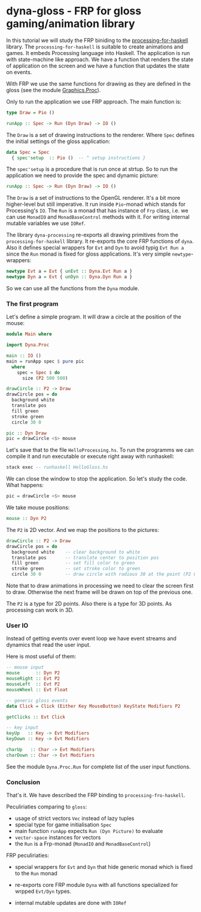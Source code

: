 # dyna-gloss - FRP for gloss gaming/animation library

In this tutorial we will study the FRP biniding to the 
[processing-for-haskell](https://hackage.haskell.org/package/processing-for-haskell) library.
The `processing-for-haskell` is suitable to create animations and games.
It embeds Processing language into Haskell.
The application is run with state-machine like approach.
We have a function that renders the state of application
on the screen and we have a function that updates the state
on events.

With FRP we use the same functions for drawing as they are
defined in the gloss 
(see the module [Graphics.Proc](https://hackage.haskell.org/package/processing-for-haskell-0.1.0.1/docs/Graphics-Proc.html#g:9)).

Only to run the application we use FRP approach. The main function is:

```haskell
type Draw = Pio ()

runApp :: Spec -> Run (Dyn Draw) -> IO ()
```

The `Draw` is a set of drawing instructions to the renderer. 
Where `Spec` defines the initial settings of the gloss application:

```haskell
data Spec = Spec
  { spec'setup  :: Pio ()  -- ^ setup instructions }
```

The `spec'setup` is a procedure that is run once at strtup.
So to run the application we need to provide the spec and dynamic picture:

```haskell
runApp :: Spec -> Run (Dyn Draw) -> IO ()
```

The `Draw` is a set of instructions to the OpenGL renderer.
It's a bit more higher-level but still imperative. 
It run inside `Pio`-monad which stands for Processing's `IO`.
The `Run` is a monad that has instance of `Frp` class, i.e. we can
use `MonadIO` and `MonadBaseControl` methods with it. 
For writing internal mutable variables we use `IORef`.

The library `dyna-processing` re-exports all drawing primitives 
from the `processing-for-haskell` library.
It re-exports the core FRP functions of `dyna`. 
Also it defines special wrappers for `Evt` and `Dyn` to avoid
typig `Evt Run a` since the `Run` monad is fixed for gloss applications.
It's very simple `newtype`-wrappers:

```haskell
newtype Evt a = Evt { unEvt :: Dyna.Evt Run a }
newtype Dyn a = Evt { unDyn :: Dyna.Dyn Run a }
```

So we can use all the functions from the `Dyna` module.

### The first program

Let's define a simple program. It will draw a circle at 
the position of the mouse:

```haskell
module Main where

import Dyna.Proc

main :: IO ()
main = runApp spec $ pure pic
  where
    spec = Spec $ do
      size (P2 500 500)

drawCircle :: P2 -> Draw
drawCircle pos = do
  background white
  translate pos
  fill green
  stroke green
  circle 30 0

pic :: Dyn Draw
pic = drawCircle <$> mouse
```

Let's save that to the file `HelloProcessing.hs`.
To run the programms we can compile it and run executable
or execute right away with runhaskell:

```haskell
stack exec -- runhaskell HelloGloss.hs
```

We can close the window to stop the application.
So let's study the code. What happens:

```haskell
pic = drawCircle <$> mouse
```

We take mouse positions:

```haskell
mouse :: Dyn P2
```

The `P2` is 2D vector. And we map the positions to the pictures:

```haskell
drawCircle :: P2 -> Draw
drawCircle pos = do
  background white    -- clear background to white
  translate pos       -- translate center to position pos
  fill green          -- set fill color to green 
  stroke green        -- set stroke color to green
  circle 30 0         -- draw circle with radious 30 at the point (P2 0 0)
```

Note that to draw animations in processing we need to clear the screen 
first to draw. Otherwise the next frame will be drawn on top of
the previous one.

The `P2` is a type for 2D points. Also there is a type for 3D points.
As processing can work in 3D.

### User IO

Instead of getting events over event loop we have 
event streams and dynamics that read the user input. 

Here is most useful of them:

```haskell
-- mouse input
mouse      :: Dyn P2
mouseRight :: Evt P2
mouseLeft  :: Evt P2
mouseWheel :: Evt Float

-- generic gloss events
data Click = Click (Either Key MouseButton) KeyState Modifiers P2

getClicks :: Evt Click

-- key input
keyUp   :: Key -> Evt Modifiers
keyDown :: Key -> Evt Modifiers

charUp   :: Char -> Evt Modifiers
charDown :: Char -> Evt Modifiers
```

See the module `Dyna.Proc.Run` for complete list of the user input functions.

### Conclusion

That's it. We have described the FRP binding to `processing-fro-haskell`.

Peculiriaties comparing to `gloss`:

* usage of strict vectors `Vec` instead of lazy tuples
* special type for game initialisation `Spec`
* main function `runApp` expects `Run (Dyn Picture)` to evaluate
* `vector-space` instances for vectors
* the `Run` is a Frp-monad (`MonadIO` and `MonadBaseControl`)

FRP peculiriaties:

* special wrappers for `Evt` and `Dyn` that hide generic monad
    which is fixed to the `Run` monad

* re-exports core FRP module `Dyna` with all functions
  specialized for wrpped `Evt/Dyn` types.

* internal mutable updates are done with `IORef`

